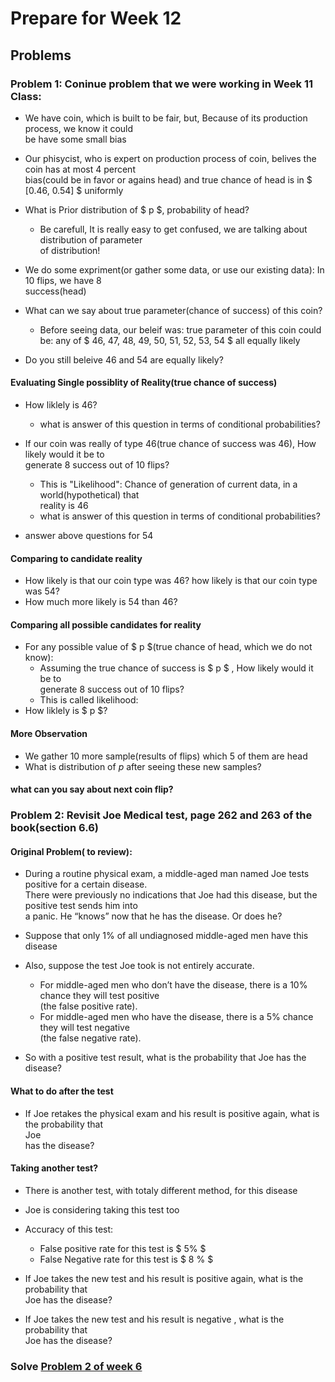 # Prepare for Week 12
## Problems
### Problem 1: Coninue problem that we were working in Week 11 Class:
- We have coin, which is built to be fair, but, Because of its production process, we know it could  
be have some small bias
- Our phisycist, who is expert on production process of coin, belives the coin has at most 4 percent  
bias(could be in favor or agains head) and true chance of head is in $ [0.46, 0.54] $ uniformly
- What is Prior distribution of $ p $, probability of head?
    - Be carefull, It is really easy to get confused, we are talking about distribution of parameter  
    of distribution!
- We do some expriment(or gather some data, or use our existing data): In 10 flips, we have 8  
success(head)
- What can we say about true parameter(chance of success) of this coin? 
    - Before seeing data, our beleif was: true parameter of this coin could be:
     any of $ 46, 47, 48, 49, 50, 51, 52, 53, 54 $ all equally likely

- Do you still beleive 46 and 54 are equally likely?
#### Evaluating Single possiblity of Reality(true chance of success)
- How liklely is 46?
    - what is answer of this question in terms of conditional probabilities?
- If our coin was really of type 46(true chance of success was 46), How likely would it be to  
generate 8 success out of 10 flips?
    - This is "Likelihood": Chance of generation of current data, in a world(hypothetical) that  
    reality is 46
    - what is answer of this question in terms of conditional probabilities?

- answer above questions for 54

#### Comparing to candidate reality
- How likely is that our coin type was 46? how likely is that our coin type was 54?
- How much more likely is 54 than 46?

#### Comparing all possible candidates for reality
- For any possible value of $ p $(true chance of head, which we do not know):
    - Assuming the true chance of success is $ p $ , How likely would it be to  
        generate 8 success out of 10 flips?
    - This is called likelihood: 
- How liklely is $ p $?

#### More Observation
- We gather 10 more sample(results of flips) which 5 of them are head
- What is distribution of $p$ after seeing these new samples?

#### what can you say about next coin flip?


### Problem 2: Revisit Joe Medical test, page 262 and 263 of the book(section 6.6)
#### Original Problem( to review):
- During a routine physical exam, a middle-aged man named Joe tests positive for a certain disease.  
There were previously no indications that Joe had this disease, but the positive test sends him into  
a panic. He “knows” now that he has the disease. Or does he?
- Suppose that only 1% of all undiagnosed middle-aged men have this disease
- Also, suppose the test Joe took is not entirely accurate. 
    - For middle-aged men who don’t have the disease, there is a 10% chance they will test positive  
    (the false positive rate). 
    - For middle-aged men who have the disease, there is a 5% chance they will test negative  
    (the false negative rate).

- So with a positive test result, what is the probability that Joe has the disease?

#### What to do after the test
- If Joe retakes the physical exam and his result is positive again, what is the probability that  
Joe  
has the disease?

#### Taking another test? 
- There is another test, with totaly different method, for this disease
- Joe is considering taking this test too
- Accuracy of this test: 
    - False positive rate for this test is $ 5\% $ 
    - False Negative rate for this test is $ 8 \% $

- If Joe  takes the new test and his result is positive again, what is the probability that  
Joe has the disease?
- If Joe  takes the new test and his result is negative , what is the probability that  
Joe has the disease?

### Solve [Problem 2 of week 6](weeks/week06/#prolem-2-estimate-chance-of-success-of-bernouli-random-variable-from-data)